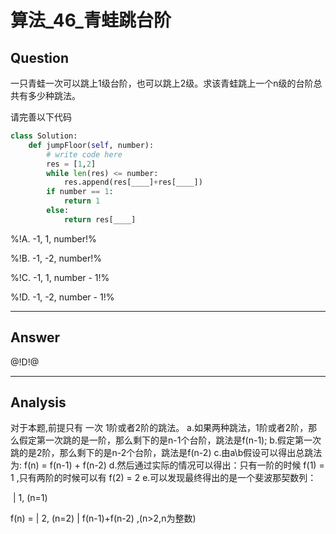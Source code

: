 # 算法_46_青蛙跳台阶


## Question
一只青蛙一次可以跳上1级台阶，也可以跳上2级。求该青蛙跳上一个n级的台阶总共有多少种跳法。

请完善以下代码

```python
class Solution:
    def jumpFloor(self, number):
        # write code here
        res = [1,2]
        while len(res) <= number:
            res.append(res[____]+res[____])
        if number == 1:
            return 1
        else:
            return res[____]
```



%!A. -1, 1, number!%

%!B. -1, -2, number!%

%!C. -1, 1, number - 1!%

%!D. -1, -2, number - 1!%

----

## Answer
@!D!@

----

## Analysis

对于本题,前提只有 一次 1阶或者2阶的跳法。
a.如果两种跳法，1阶或者2阶，那么假定第一次跳的是一阶，那么剩下的是n-1个台阶，跳法是f(n-1);
b.假定第一次跳的是2阶，那么剩下的是n-2个台阶，跳法是f(n-2)
c.由a\b假设可以得出总跳法为: f(n) = f(n-1) + f(n-2) 
d.然后通过实际的情况可以得出：只有一阶的时候 f(1) = 1 ,只有两阶的时候可以有 f(2) = 2
e.可以发现最终得出的是一个斐波那契数列：
        

​       | 1, (n=1)

f(n) = | 2, (n=2)
       | f(n-1)+f(n-2) ,(n>2,n为整数)